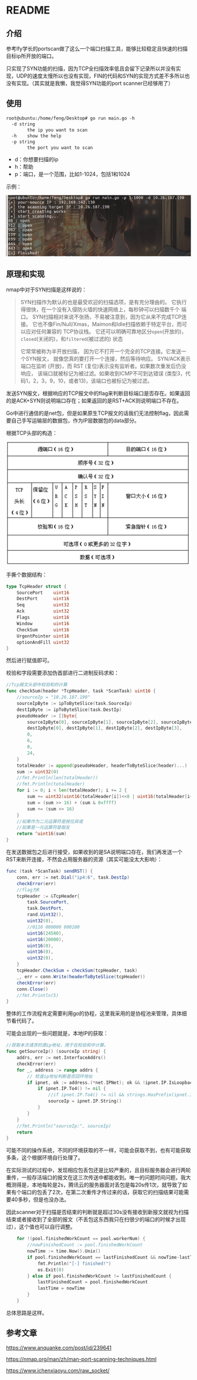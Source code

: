 # README

## 介绍

参考lfy学长的portscan做了这么一个端口扫描工具，能够比较稳定且快速的扫描目标ip所开放的端口。

只实现了SYN功能的扫描，因为TCP全扫描效率低且会留下记录所以并没有实现，UDP的速度太慢所以也没有实现，FIN的代码和SYN的实现方式差不多所以也没有实现。（其实就是我懒，我觉得SYN功能的port scanner已经够用了）



## 使用

```shell
root@ubuntu:/home/feng/Desktop# go run main.go -h
  -d string
    	the ip you want to scan
  -h	show the help
  -p string
    	the port you want to scan

```

- d：你想要扫描的ip
- h：帮助
- p：端口，是一个范围，比如1-1024，包括1和1024



示例：

![image-20220326144725207](README.assets/image-20220326144725207.png)

## 原理和实现

nmap中对于SYN扫描是这样说的：

> SYN扫描作为默认的也是最受欢迎的扫描选项，是有充分理由的。 它执行得很快，在一个没有入侵防火墙的快速网络上，每秒钟可以扫描数千个 端口。 SYN扫描相对来说不张扬，不易被注意到，因为它从来不完成TCP连接。 它也不像Fin/Null/Xmas，Maimon和Idle扫描依赖于特定平台，而可以应对任何兼容的 TCP协议栈。 它还可以明确可靠地区分`open`(开放的)， `closed`(关闭的)，和`filtered`(被过滤的) 状态
>
> 它常常被称为半开放扫描， 因为它不打开一个完全的TCP连接。它发送一个SYN报文， 就像您真的要打开一个连接，然后等待响应。 SYN/ACK表示端口在监听 (开放)，而 RST (复位)表示没有监听者。如果数次重发后仍没响应， 该端口就被标记为被过滤。如果收到ICMP不可到达错误 (类型3，代码1，2，3，9，10，或者13)，该端口也被标记为被过滤。

发送SYN报文，根据响应的TCP报文中的flag来判断目标端口是否存在。如果返回的是ACK+SYN则说明端口存在；如果返回的是RST+ACK则说明端口不存在。



Go中进行通信的是net包，但是如果原生TCP报文的话我们无法控制flag，因此需要自己手写运输层的数据包，作为IP层数据包的data部分。

根据TCP头部的构造：

![image-20220326145415722](README.assets/image-20220326145415722.png)

手撕个数据结构：

```go
type TcpHeader struct {
	SourcePort    uint16
	DestPort      uint16
	Seq           uint32
	Ack           uint32
	Flags         uint16
	Window        uint16
	CheckSum      uint16
	UrgentPointer uint16
	optionAndFill uint32
}
```

然后进行赋值即可。

校验和字段需要添加伪首部进行二进制反码求和：

```go
//Tcp报文头部中校验和的计算
func checkSum(header *TcpHeader, task *ScanTask) uint16 {
	//sourceIp = "10.26.187.190"
	sourceIpByte := ipToByteSlice(task.SourceIp)
	destIpByte := ipToByteSlice(task.DestIp)
	pseudoHeader := []byte{
		sourceIpByte[0], sourceIpByte[1], sourceIpByte[2], sourceIpByte[3],
		destIpByte[0], destIpByte[1], destIpByte[2], destIpByte[3],
		0,
		6,
		0,
		24,
	}
	totalHeader := append(pseudoHeader, headerToByteSlice(header)...)
	sum := uint32(0)
	//fmt.Println(len(totalHeader))
	//fmt.Println(totalHeader)
	for i := 0; i < len(totalHeader); i += 2 {
		sum += uint32(uint16(totalHeader[i])<<8 | uint16(totalHeader[i+1]))
		sum = (sum >> 16) + (sum & 0xffff)
		sum += (sum >> 16)
	}
	//如果作为二元运算符是按位异或
	//如果是一元运算符是取反
	return ^uint16(sum)
}
```



在发送数据包之后进行接受，如果收到的是SA说明端口存在，我们再发送一个RST来断开连接，不然会占用服务器的资源（其实可能没太大影响）：

```java
func (task *ScanTask) sendRST() {
	conn, err := net.Dial("ip4:6", task.DestIp)
	checkError(err)
	//flag为R
	tcpHeader := &TcpHeader{
		task.SourcePort,
		task.DestPort,
		rand.Uint32(),
		uint32(0),
		//0110 000000 000100
		uint16(24580),
		uint16(20000),
		uint16(0),
		uint16(0),
		uint32(0),
	}
	tcpHeader.CheckSum = checkSum(tcpHeader, task)
	_, err = conn.Write(headerToByteSlice(tcpHeader))
	checkError(err)
	conn.Close()
	//fmt.Println(5)
}
```



整体的工作流程肯定需要利用go的协程，这里我采用的是协程池来管理，具体细节看代码了。



可能会出现的一些问题就是，本地IP的获取：

```go
//获取本次请求的源ip地址，用于在检验和中计算。
func getSourceIp() (sourceIp string) {
	addrs, err := net.InterfaceAddrs()
	checkError(err)
	for _, address := range addrs {
		// 检查ip地址判断是否回环地址
		if ipnet, ok := address.(*net.IPNet); ok && !ipnet.IP.IsLoopback() {
			if ipnet.IP.To4() != nil {
				//if ipnet.IP.To4() != nil && strings.HasPrefix(ipnet.IP.String(), "10.") {
				sourceIp = ipnet.IP.String()
			}
		}
	}
	//fmt.Println("sourceIp:", sourceIp)
	return
}
```

可能不同的操作系统，不同的环境获取的不一样，可能会获取不到，也有可能获取多条，这个根据环境自行处理了。



在实际测试的过程中，发现相应包丢包还是比较严重的，且目标服务器会进行两轮重传，一般存活端口的报文在这三次传送中都能收到。唯一的问题时间问题，我大概测得是，本地每轮是2s，腾讯云的服务器面对丢包是每20s传1次，就导致了如果有个端口的包丢了2次，在第二次重传才传过来的话，获取它的扫描结果可能需要40多秒，但是也没办法。



因此scanner对于扫描是否结束的判断就是超过30s没有接收到新报文就视为扫描结束或者接收到了全部的报文（不丢包这东西我只在扫很少的端口的时候才出现过），这个值也可以自行调整。

```go
	for !(pool.finishedWorkCount == pool.workerNum) {
		//nowFinishedCount := pool.finishedWorkCount
		nowTime := time.Now().Unix()
		if pool.finishedWorkCount == lastFinishedCount && nowTime-lastTime >= 30 {
			fmt.Println("[-] finished!")
			os.Exit(0)
		} else if pool.finishedWorkCount != lastFinishedCount {
			lastFinishedCount = pool.finishedWorkCount
			lastTime = nowTime
		}
	}
```



总体思路是这样。



## 参考文章

https://www.anquanke.com/post/id/239641

https://nmap.org/man/zh/man-port-scanning-techniques.html

https://www.ichenxiaoyu.com/raw_socket/